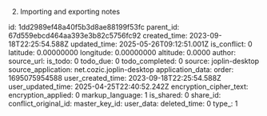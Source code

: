 2. Importing and exporting notes

id: 1dd2989ef48a40f5b3d8ae88199f53fc
parent_id: 67d559ebcd464aa393e3b82c5756fc92
created_time: 2023-09-18T22:25:54.588Z
updated_time: 2025-05-26T09:12:51.001Z
is_conflict: 0
latitude: 0.00000000
longitude: 0.00000000
altitude: 0.0000
author: 
source_url: 
is_todo: 0
todo_due: 0
todo_completed: 0
source: joplin-desktop
source_application: net.cozic.joplin-desktop
application_data: 
order: 1695075954588
user_created_time: 2023-09-18T22:25:54.588Z
user_updated_time: 2025-04-25T22:40:52.242Z
encryption_cipher_text: 
encryption_applied: 0
markup_language: 1
is_shared: 0
share_id: 
conflict_original_id: 
master_key_id: 
user_data: 
deleted_time: 0
type_: 1